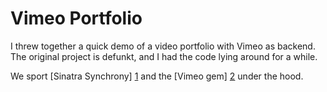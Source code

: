 # Vimeo Portfolio

I threw together a quick demo of a video portfolio with Vimeo as
backend. The original project is defunkt, and I had the code lying
around for a while.

We sport [Sinatra Synchrony] [1] and the [Vimeo gem] [2] under the
hood.

[1]: https://github.com/kyledrake/sinatra-synchrony
[2]: https://github.com/matthooks/vimeo
[3]: http://vimeo-portfolio.heroku.com
